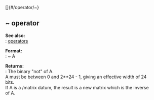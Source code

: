 []{#/operator/~}    
## \~ operator    
**See also:**    
:   [operators](/ref/operator.md)    
<!-- -->    
**Format:**    
:   \~ A    
<!-- -->    
**Returns:**    
:   The binary \"not\" of A.    
A must be between 0 and 2\*\*24 - 1, giving an effective width of 24    
bits.    
If A is a /matrix datum, the result is a new matrix which is the inverse    
of A.  